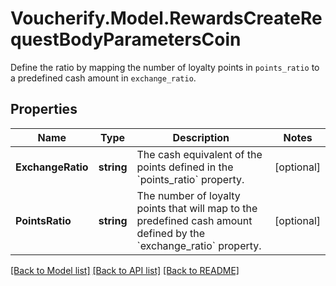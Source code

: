 # Voucherify.Model.RewardsCreateRequestBodyParametersCoin
Define the ratio by mapping the number of loyalty points in `points_ratio` to a predefined cash amount in `exchange_ratio`.

## Properties

Name | Type | Description | Notes
------------ | ------------- | ------------- | -------------
**ExchangeRatio** | **string** | The cash equivalent of the points defined in the &#x60;points_ratio&#x60; property. | [optional] 
**PointsRatio** | **string** | The number of loyalty points that will map to the predefined cash amount defined by the &#x60;exchange_ratio&#x60; property. | [optional] 

[[Back to Model list]](../README.md#documentation-for-models) [[Back to API list]](../README.md#documentation-for-api-endpoints) [[Back to README]](../README.md)

